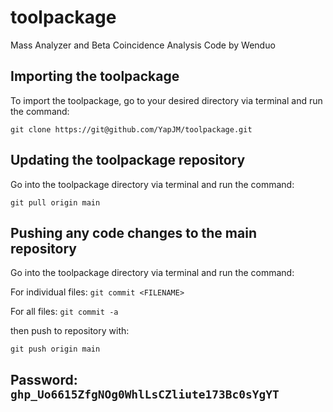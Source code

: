 # toolpackage
Mass Analyzer and Beta Coincidence Analysis Code by Wenduo

## Importing the toolpackage
To import the toolpackage, go to your desired directory via terminal and run the command:

`git clone https://git@github.com/YapJM/toolpackage.git`

## Updating the toolpackage repository
Go into the toolpackage directory via terminal and run the command:

`git pull origin main`

## Pushing any code changes to the main repository
Go into the toolpackage directory via terminal and run the command:

For individual files: `git commit <FILENAME>`

For all files: `git commit -a`

then push to repository with:

`git push origin main`


## Password: `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`
